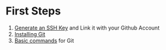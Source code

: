 # First Steps 

1. [Generate an SSH Key](git/create-ssh-keys) and Link it with your Github Account 
2. [Installing Git](git/install-git.md) 
3. [Basic commands](git/basic-commands) for Git